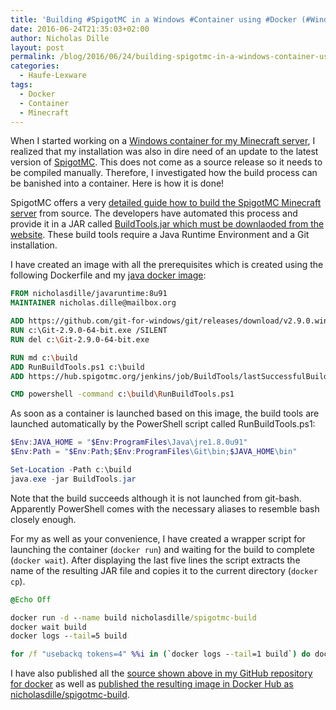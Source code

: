 ```yaml
---
title: 'Building #SpigotMC in a Windows #Container using #Docker (#WindowsContainer)'
date: 2016-06-24T21:35:03+02:00
author: Nicholas Dille
layout: post
permalink: /blog/2016/06/24/building-spigotmc-in-a-windows-container-using-docker/
categories:
  - Haufe-Lexware
tags:
  - Docker
  - Container
  - Minecraft
---
```

When I started working on a [Windows container for my Minecraft server](http://dille.name/blog/2016/06/21/running-minecraft-in-a-windows-container-using-docker/), I realized that my installation was also in dire need of an update to the latest version of [SpigotMC](https://spigot.org). This does not come as a source release so it needs to be compiled manually. Therefore, I investigated how the build process can be banished into a container. Here is how it is done!<!--more-->

SpigotMC offers a very [detailed guide how to build the SpigotMC Minecraft server](https://www.spigotmc.org/wiki/buildtools/) from source. The developers have automated this process and provide it in a JAR called [BuildTools.jar which must be downlaoded from the website](https://hub.spigotmc.org/jenkins/job/BuildTools/lastSuccessfulBuild/artifact/target/BuildTools.jar). These build tools require a Java Runtime Environment and a Git installation.

I have created an image with all the prerequisites which is created using the following Dockerfile and my [java docker image](https://hub.docker.com/r/nicholasdille/javaruntime/):

```Dockerfile
FROM nicholasdille/javaruntime:8u91
MAINTAINER nicholas.dille@mailbox.org

ADD https://github.com/git-for-windows/git/releases/download/v2.9.0.windows.1/Git-2.9.0-64-bit.exe c:\Git-2.9.0-64-bit.exe
RUN c:\Git-2.9.0-64-bit.exe /SILENT
RUN del c:\Git-2.9.0-64-bit.exe

RUN md c:\build
ADD RunBuildTools.ps1 c:\build
ADD https://hub.spigotmc.org/jenkins/job/BuildTools/lastSuccessfulBuild/artifact/target/BuildTools.jar /build/BuildTools.jar

CMD powershell -command c:\build\RunBuildTools.ps1
```

As soon as a container is launched based on this image, the build tools are launched automatically by the PowerShell script called RunBuildTools.ps1:

```powershell
$Env:JAVA_HOME = "$Env:ProgramFiles\Java\jre1.8.0u91"
$Env:Path = "$Env:Path;$Env:ProgramFiles\Git\bin;$JAVA_HOME\bin"

Set-Location -Path c:\build
java.exe -jar BuildTools.jar
```

Note that the build succeeds although it is not launched from git-bash. Apparently PowerShell comes with the necessary aliases to resemble bash closely enough.

For my as well as your convenience, I have created a wrapper script for launching the container (`docker run`) and waiting for the build to complete (`docker wait`). After displaying the last five lines the script extracts the name of the resulting JAR file and copies it to the current directory (`docker cp`).

```cmd
@Echo Off

docker run -d --name build nicholasdille/spigotmc-build
docker wait build
docker logs --tail=5 build

for /f "usebackq tokens=4" %%i in (`docker logs --tail=1 build`) do docker cp build:c:\build\%%i .
```

I have also published all the [source shown above in my GitHub repository for docker](https://github.com/nicholasdille/docker/tree/master/spigotmc-build) as well as [published the resulting image in Docker Hub as nicholasdille/spigotmc-build](https://hub.docker.com/r/nicholasdille/spigotmc-build/).